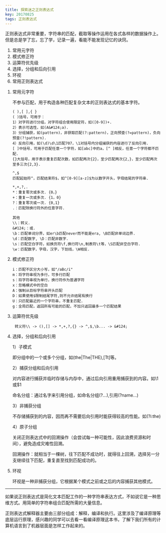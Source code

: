 ```yaml
---
title: 探索迷之正则表达式
key: 20170825
tags: 正则表达式
---
```


正则表达式非常重要，字符串的匹配，截取等操作运用在各式各样的数据操作上。
但是总是学了忘，忘了学，记录一遍，看能不能发现记忆的诀窍。

 1. 常用元字符
 2. 模式修正符
 3. 运算符优先级
 4. 选择，分组和后向引用
 5. 环视
 6. 常用正则表达式


<!--more-->

 1. 常用元字符

	不参与匹配，用于构造各种匹配复杂文本的正则表达式的基本字符。

	>

		( ),[ ],{ }
		( )括号，可用于：
		1）对字符进行分组，对字符组合使用限定符，如([0-9])+.
		2）表示可选性，如(A&#124;a).
		3）分组捕获，如(pattern)，非获取匹配(?:pattern)，正向预查(?=pattern)，负向预查(?!pattern).
		4）反向引用，如(\d)\d\1匹配707，\1对括号内分组捕获的内容进行了反向引用.
		[ ]中括号，可用于匹配任意一个字符，如[abc]中的a，[^ ]相反，任意一个字符都不匹配.
		{}大括号，用于表示重复匹配次数，如匹配两次{2}，至少匹配两次{2,}，至少匹配两次至多三次{2,3}.
	
	 	^,$
		匹配起始符^，匹配结束符$，如^[0-9][a-z]$为以数字开头，字母结尾的字符串.
	
		*,+,?,.
		*：重复零次或多次. {0，}
		+：重复一次或多次. {1，0}
		?：重复零次或一次. {0,1}
		.：匹配除换行符外的任意字符.

		其他
		\\：转义.
		&#124;：或.
		\b：匹配单词分界，如er\b匹配never而不能是era, \B匹配非单词边界.
		\d：匹配数字, \D：匹配非数字.
		\s：匹配空白字符，如换页符\f,换行符\n,制表符\t等，\S匹配非空白字符.
		\w：匹配数字，字母，汉字，下划线，\W相反.


 2. 模式修正符

	>
	    i：匹配不区分大小写，如"/aBc/i"
	    m：将字符串视为多行，可多行匹配
	    s：将字符串视为单行，换行符作为普通字符
	    x：忽略模式中的空白
	    A：强制从目标字符串开头匹配
	    D：如果使用$限制结尾字符,则不允许结尾有换行
	    U：只匹配最近的一个字符串，不重复匹配.
	    g：全局匹配，返回所有可能的匹配，不加只返回最多一个匹配结果

3. 运算符优先级

	>
    	转义符\\ -> (),[] -> *,+,?,{} -> ^,$,\b... -> &#124;

4. 选择，分组和后向引用

	1）子模式
	
	即分组中的一个或多个分组，如(the&#124;The&#124;THE),[Tt]等。
	
	2）捕获分组和后向引用
	
	对内容进行捕获并临时存储与内存中，通过后向引用重用捕获到的内容。如\1或$1
	
	命名分组：通过名字来引用分组，如命名分组(?<name>...),引用(?name...)
	
	3）非捕获分组
	
	不存储捕获到的内容，因而再不需要后向引用时能获得较高的性能。如(?i:the)
	
	4）原子分组
	
	关闭正则表达式中的回溯操作（会尝试每一种可能性，因此浪费资源和时间），避免造成灾难性回溯。
	
	回溯操作：就相当于一棵树，往下匹配不成功时，就得往上回溯，选择另一分支继续往下匹配，重复直至找到匹配成功的。

5. 环视

	环视是一种非捕获分组，它根据某个模式之前或之后的内容捕获其他模式。

----------


如果说正则表达式是简化文本匹配工作的一种字符串表达方式，不如说它是一种思维方式。用简单的字符串组合匹配所需的大量信息。

正则表达式解释器主要由三部分组成：解释，编译和执行。这里涉及了编译原理等底层运行原理，感兴趣的同学可以去看一看编译原理这本书，了解下我们所有的计算机语言到了机器层面是怎样工作起来的。
